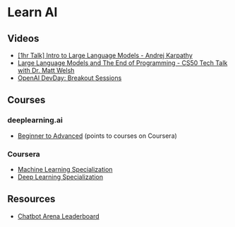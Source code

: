 # Learn AI

## Videos

- [[1hr Talk] Intro to Large Language Models - Andrej Karpathy](https://youtu.be/zjkBMFhNj_g?si=0PSbTJo0yX2TEEnc)
- [Large Language Models and The End of Programming - CS50 Tech Talk with Dr. Matt Welsh](https://youtu.be/JhCl-GeT4jw?si=gEH6WgEsld_LQE5U)
- [OpenAI DevDay: Breakout Sessions](https://www.youtube.com/playlist?list=PLOXw6I10VTv-exVCRuRjbT6bqkfO74rWz)

## Courses

### deeplearning.ai
- [Beginner to Advanced](https://www.deeplearning.ai/courses/) (points to courses on Coursera)

### Coursera
- [Machine Learning Specialization](https://www.coursera.org/specializations/machine-learning-introduction)
- [Deep Learning Specialization](https://www.coursera.org/specializations/deep-learning)

## Resources
- [Chatbot Arena Leaderboard](https://huggingface.co/spaces/lmsys/chatbot-arena-leaderboard)
